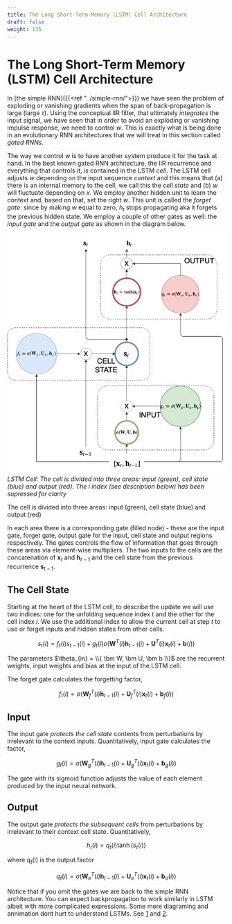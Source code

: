 ```yaml
---
title: The Long Short-Term Memory (LSTM) Cell Architecture
draft: false
weight: 135
---
```


# The Long Short-Term Memory (LSTM) Cell Architecture

In [the simple RNN]({{<ref "../simple-rnn/">}}) we have seen the problem of exploding or vanishing gradients when the span of back-propagation is large (large $\tau$). Using the conceptual IIR filter, that ultimately _integrates_ the input signal, we have seen that in order to avoid an exploding or vanishing impulse response, we need to control $w$. This is exactly what is being done in an evolutionary RNN architectures that we will treat in this section called _gated RNNs_.

The way we control $w$ is to have another system produce it for the task at hand. In the best known gated RNN architecture, the IIR recurrence and everything that controls it, is contained in the LSTM _cell_. The LSTM cell adjusts $w$ depending on the input sequence _context_ and this means that (a) there is an internal memory to the cell, we call this the _cell state_ and (b) $w$ will fluctuate depending on $x$. We employ another hidden unit to learn the context and, based on that, set the right $w$. This unit is called the _forget gate_: since by making $w$ equal to zero, $h_t$ stops propagating aka it forgets the previous hidden state. We employ a couple of other gates as well: the _input gate_ and the _output gate_ as shown in the diagram below. 

![lstm-cell](images/rnn-LSTM.png#center)
*LSTM Cell: The cell is divided into three areas: input (green), cell state (blue) and output (red). The $i$ index (see description below) has been supressed for clarity*

The cell is divided into three areas: input (green), cell state (blue) and output (red)

In each area there is a corresponding gate (filled node) - these are the input gate, forget gate, output gate for the input, cell state and output regions respectively. The gates controls the flow of information that goes through these areas via element-wise multipliers. The two inputs to the cells are the concatenation of $\bm x_t$ and $\bm h_{t-1}$ and the cell state from the previous recurrence $\bm s_{t-1}$. 

## The Cell State

Starting at the heart of the LSTM cell, to describe the update we will use two indices: one for the unfolding sequence index $t$ and the other for the cell index $i$. We use the additional index to allow the current cell at step $t$ to use or forget inputs and hidden states from other cells. 

$$s_t(i) = f_t(i) s_{t-1}(i) + g_t(i) \sigma \Big( \bm W^T(i) \bm h_{t-1}(i) + \bm U^T(i) \bm x_t(i) + \bm b(i) \Big)$$

The parameters $\theta_{in} = \\{  \bm W, \bm U, \bm b \\}$  are the recurrent weights, input weights and bias at the input of the LSTM cell. 

The forget gate calculates the forgetting factor,

$$f_t(i) =\sigma \Big( \bm W_f^T(i) \bm h_{t-1}(i) + \bm U_f^T(i) \bm x_t(i) + \bm b_f(i) \Big) $$

## Input

The input gate _protects the cell state_ contents from perturbations by irrelevant to the context inputs. Quantitatively,  input gate calculates the factor,

$$g_t(i) =\sigma \Big( \bm W_g^T(i) \bm h_{t-1}(i) + \bm U_g^T(i) \bm x_t(i) + \bm b_g(i) \Big) $$

The gate with its sigmoid function adjusts the value of each element produced by the input neural network.

## Output

The output gate _protects the subsequent cells_ from perturbations by irrelevant to their context cell state. Quantitatively,

$$h_t(i) = q_t(i) \tanh(s_t(i))$$ 

where $q_t(i)$ is the output factor

$$q_t(i) =\sigma \Big( \bm W_o^T(i) \bm h_{t-1}(i) + \bm U_o^T(i) \bm x_t(i) + \bm b_o(i) \Big) $$

Notice that if you omit the gates we are back to the simple RNN architecture. You can expect backpropagation to work similarly in LSTM albeit with more complicated expressions. Some more diagraming and annimation dont hurt to understand LSTMs. See [1](https://colah.github.io/posts/2015-08-Understanding-LSTMs) and [2](https://towardsdatascience.com/illustrated-guide-to-lstms-and-gru-s-a-step-by-step-explanation-44e9eb85bf21). 